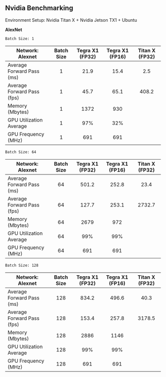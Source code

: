 Nvidia Benchmarking
--------------------
Environment Setup: Nvidia Titan X + Nvidia Jetson TX1 + Ubuntu 

**AlexNet**

`Batch Size: 1`

| Network: Alexnet           | Batch Size | Tegra X1 (FP32) | Tegra X1 (FP16) | Titan X (FP32) |
| -------------------------- |:----------:| :--------------:|:---------------:| :-------------:|
| Average Forward Pass (ms)  | 1          | 21.9            | 15.4            | 2.5            |
| Average Forward Pass (fps) | 1          | 45.7            | 65.1            | 408.2          |
| Memory (Mbytes)            | 1          | 1372            | 930             |                |
| GPU Utilization Average    | 1          | 97%             | 32%             |                |
| GPU Frequency (MHz)        | 1          | 691             | 691             |                |

`Batch Size: 64`

| Network: Alexnet           | Batch Size | Tegra X1 (FP32) | Tegra X1 (FP16) | Titan X (FP32) |
| -------------------------- |:----------:| :--------------:|:---------------:| :-------------:|
| Average Forward Pass (ms)  | 64         | 501.2           | 252.8           | 23.4           |
| Average Forward Pass (fps) | 64         | 127.7           | 253.1           | 2732.7         |
| Memory (Mbytes)            | 64         | 2679            | 972             |                |
| GPU Utilization Average    | 64         | 99%             | 99%             |                |
| GPU Frequency (MHz)        | 64         | 691             | 691             |                |

`Batch Size: 128`

| Network: Alexnet           | Batch Size | Tegra X1 (FP32) | Tegra X1 (FP16) | Titan X (FP32) |
| -------------------------- |:----------:| :--------------:|:---------------:| :-------------:|
| Average Forward Pass (ms)  | 128        | 834.2           | 496.6           | 40.3           |
| Average Forward Pass (fps) | 128        | 153.4           | 257.8           | 3178.5         |
| Memory (Mbytes)            | 128        | 2886            | 1146            |                |
| GPU Utilization Average    | 128        | 99%             | 99%             |                |
| GPU Frequency (MHz)        | 128        | 691             | 691             |                |

